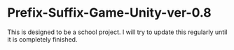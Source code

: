 # Prefix-Suffix-Game-Unity-ver-0.8

This is designed to be a school project. I will try to update this regularly until it is completely finished.
